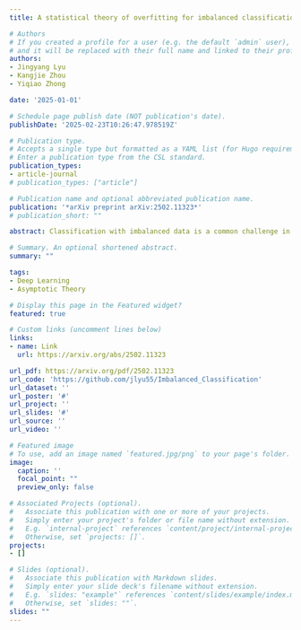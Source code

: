 ```yaml
---
title: A statistical theory of overfitting for imbalanced classification

# Authors
# If you created a profile for a user (e.g. the default `admin` user), write the username (folder name) here
# and it will be replaced with their full name and linked to their profile.
authors:
- Jingyang Lyu
- Kangjie Zhou
- Yiqiao Zhong

date: '2025-01-01'

# Schedule page publish date (NOT publication's date).
publishDate: '2025-02-23T10:26:47.978519Z'

# Publication type.
# Accepts a single type but formatted as a YAML list (for Hugo requirements).
# Enter a publication type from the CSL standard.
publication_types:
- article-journal
# publication_types: ["article"]

# Publication name and optional abbreviated publication name.
publication: '*arXiv preprint arXiv:2502.11323*'
# publication_short: ""

abstract: Classification with imbalanced data is a common challenge in data analysis, where certain classes (minority classes) account for a small fraction of the training data compared with other classes (majority classes). Classical statistical theory based on large-sample asymptotics and finite-sample corrections is often ineffective for high-dimensional data, leaving many overfitting phenomena in empirical machine learning unexplained. <br>In this paper, we develop a statistical theory for high-dimensional imbalanced classification by investigating support vector machines and logistic regression. We find that dimensionality induces truncation or skewing effects on the logit distribution, which we characterize via a variational problem under high-dimensional asymptotics. In particular, for linearly separable data generated from a two-component Gaussian mixture model, the logits from each class follow a normal distribution {{< math >}}$\mathsf{N}(0, 1)${{< /math >}} on the testing set, but asymptotically follow a rectified normal distribution {{< math >}}$\max\{\kappa, \mathsf{N}(0, 1)\}${{< /math >}} on the training set -- which is a pervasive phenomenon we verified on tabular data, image data, and text data. This phenomenon explains why the minority class is more severely affected by overfitting. Further, we show that margin rebalancing, which incorporates class sizes into the loss function, is crucial for mitigating the accuracy drop for the minority class. Our theory also provides insights into the effects of overfitting on calibration and other uncertain quantification measures.

# Summary. An optional shortened abstract.
summary: ""

tags:
- Deep Learning
- Asymptotic Theory

# Display this page in the Featured widget?
featured: true

# Custom links (uncomment lines below)
links:
- name: Link
  url: https://arxiv.org/abs/2502.11323

url_pdf: https://arxiv.org/pdf/2502.11323
url_code: 'https://github.com/jlyu55/Imbalanced_Classification'
url_dataset: ''
url_poster: '#'
url_project: ''
url_slides: '#'
url_source: ''
url_video: ''

# Featured image
# To use, add an image named `featured.jpg/png` to your page's folder. 
image:
  caption: ''
  focal_point: ""
  preview_only: false

# Associated Projects (optional).
#   Associate this publication with one or more of your projects.
#   Simply enter your project's folder or file name without extension.
#   E.g. `internal-project` references `content/project/internal-project/index.md`.
#   Otherwise, set `projects: []`.
projects:
- []

# Slides (optional).
#   Associate this publication with Markdown slides.
#   Simply enter your slide deck's filename without extension.
#   E.g. `slides: "example"` references `content/slides/example/index.md`.
#   Otherwise, set `slides: ""`.
slides: ""
---
```


<!-- This work is driven by the results in my [previous paper](/publication/conference-paper/) on LLMs.

{{% callout note %}}
Create your slides in Markdown - click the *Slides* button to check out the example.
{{% /callout %}}

Add the publication's **full text** or **supplementary notes** here. You can use rich formatting such as including [code, math, and images](https://docs.hugoblox.com/content/writing-markdown-latex/). -->
